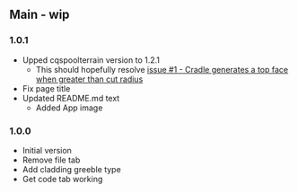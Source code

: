 ## Main - wip

### 1.0.1
* Upped cqspoolterrain version to 1.2.1
  * This should hopefully resolve [issue #1 - Cradle generates a top face when greater than cut radius](https://github.com/medicationforall/spoolpowerapp/issues/1) 
* Fix page title
* Updated README.md text
  * Added App image

### 1.0.0

* Initial version
* Remove file tab
* Add cladding greeble type
* Get code tab working